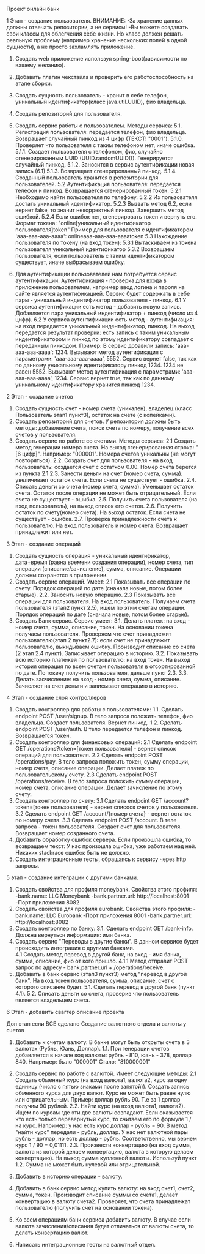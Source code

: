 Проект онлайн банк

1 Этап - создание пользователя.
ВНИМАНИЕ:
-За хранение данных должны отвечать репозитории, а не сервисы!
-Вы можете создавать свои классы для облегчения себе жизни. Но класс должен решать реальную проблему (например хранение нескольких полей в одной сущности), а не просто захламлять приложение.

1. Создать web приложение используя spring-boot(зависимости по вашему желанию).
2. Добавить плагин чекстайла и проверить его работоспособность на этапе сборки.
3. Создать сущность пользователь - хранит в себе телефон, уникальный идентификатор(класс java.util.UUID), фио владельца.
4. Создать репозиторий для пользователя.
5. Создать сервис работы с пользователем. Методы сервиса:
   5.1. Регистрация пользователя: передается телефон, фио владельца. Возврашает случайный пинкод из 4 цифр (ТЕКСТ! "0001").
   5.1.0. Проверяет что пользователя с таким телефоном нет, иначе ошибка.
   5.1.1. Создает пользователя с телефоном, фио, случайно сгенерированным UUID (UUID.randomUUID()). Генерируется случайный пинкод.
   5.1.2. Заносится в сервис аутентификации новая запись (6.1)
   5.1.3. Возвращает сгенерированный пинкод.
   5.1.4. Созданный пользователь хранится в репозитории для пользователей.
   5.2 Аутентификация пользователя: передается телефон и пинкод. Возвращается сгенерированный токен.
   5.2.1 Необходимо найти пользователя по телефону.
   5.2.2 Из пользователя достать уникальный идентификатор.
   5.2.3 Вызвать метод 6.2, если вернет false, то значит некорректный пинкод. Завершить метод ошибкой.
   5.2.4 Если ошибок нет, сгенерировать токен и вернуть его. Формат токена:
   "online[уникальный идентификатор пользователя]token"
   Пример для пользователя с идентификатором 'aaa-aaa-aaa-aaaa':
   onlineaaa-aaa-aaa-aaaatoken
   5.3 Нахождение пользователя по токену (на вход токен):
   5.3.1 Вытаскиваем из токена пользователя уникальный идентификатор
   5.3.2 Возвращаем пользователя, если пользователь с таким идентификатором существует, иначе выбрасываем ошибку.

6. Для аутентификации пользователей нам потребуется сервис аутентификации. Аутентификация - проверка для входа в приложение пользователем, например ввод логина и пароля на сайте является аутентификацией. Сервис будет содержать в себе пары - уникальный индентификатор пользователя - пинкод.
   6.1 У сервиса аутентификации есть метод - добавить новую запись. Добавляется пара уникальный индентификатор + пинкод (число из 4 цифр).
   6.2 У сервиса аутентификации есть метод - аутентификация: на вход передается уникальный индентификатор, пинкод. На выход передается результат проверки: есть запись с таким уникальным индентификатором и пинкод по этому идентификатору совпадает с переданным пинкодом.
   Пример:
   В сервис добавили запись: 'aaa-aaa-aaa-aaaa': 1234.
   Вызывают метод аутентификация с параметрами: 'aaa-aaa-aaa-aaaa', 5552. Сервис вернет false, так как по данному уникальному идентификатору пинкод 1234. 1234 не равен 5552.
   Вызывают метод аутентификация с параметрами: 'aaa-aaa-aaa-aaaa', 1234. Сервис вернет true, так как по данному уникальному идентификатору хранится пинкод 1234.

2 Этап - создание счетов
1. Создать сущность счет - номер счета (уникален), владелец (класс Пользователь этап1 пункт3), остаток на счете (с копейками).
2. Создать репозиторий для счетов. У репозитория должны быть методы: добавление счета, поиск счета по номеру, получение всех счетов у пользователя.
2. Создать сервис по работе со счетами. Методы сервиса:
   2.1 Создать метод генерации номера счета. На выход сгенерированная строка:
   "[6 цифр]". Например: "000001".
   Номера счетов уникальны (не могут повторяться).
   2.2. Создать счет для пользователя - на вход  пользователь:  создается счет с остатком 0.00. Номер счета берется из пункта 2.1
   2.3. Занести деньги на счет (номер счета, сумма). увеличивает остаток счета. Если счета не существует - ошибка.
   2.4. Списать деньги со счета (номер счета, сумма). Уменьшает остаток счета. Остаток после операции не может быть отрицательный. Если счета не существует - ошибка.
   2.5. Получить счета пользователя (на вход пользователь), на выход список его счетов.
   2.6. Получить остаток по счету(номер счета). На выход остаток. Если счета не существует - ошибка.
   2.7. Проверка принадлежности счета к пользователю. На вход пользователь и номер счета. Возвращает принадлежит или нет.

3 Этап - создание операций
1. Создать сущность операция - уникальный идентификатор, дата+время (равна времени создания операции), номер счета, тип операции (списание/зачисление), сумма, описание. Операции должны сохранятся в приложении.
2. Создать сервис операций. Умеет:
   2.1 Показывать все операции по счету. Порядок операций по дате (сначала новые, потом более старые).
   2.2. Заносить новую операцию.
   2.3 Показывать все операции для пользователя. На вход пользователь. Получаем счета пользователя (этап2 пункт 2.5), ищем по этим счетам операции.  Порядок операций по дате (сначала новые, потом более старые).
3. Создать Банк сервис. Сервис умеет:
   3.1. Делать платеж: на вход - номер счета, сумма, описание, токен. На основании токена получаем пользователя. Проверяем что счет принадлежит пользователю(этап 2 пункт2.7): если счет не принадлежит пользователю, выкидываем ошибку. Производит списание со счета (2 этап 2.4 пункт). Записывает операцию в историю.
   3.2. Показывать всю историю платежей по пользователю: на вход токен. На выход история операция по всем счетам пользователя в отсортированной по дате. По токену получить пользователя, дальше пункт 2.3.
   3.3. Делать засчисление: на вход - номер счета, сумма, описание. Зачисляет на счет деньги и записывает операцию в историю.

4 Этап - создание слоя контроллеров
1. Создать контроллер для работы с пользователями:
   1.1. Сделать endpoint POST /user/signup. В тело запроса положить телефон, фио владельца. Создаст пользователя. Вернет пинкод.
   1.2. Сделать endpoint POST /user/auth. В тело передается телефон и пинкод. Возвращается токен.
2. Создать контроллер для финансовых операций:
   2.1 Сделать endpoint GET /operations?token=[токен пользователя] - вернет список операций для пользователя.
   2.2 Сделать endpoint POST /operations/pay. В тело запроса положить токен, сумму операции, номер счета, описание операции. Делает платеж по пользовательскому счету.
   2.3 Сделать endpoint POST /operations/receive. В тело запроса положить сумму операции, номер счета, описание операции. Делает зачисление по этому счету.
3. Создать контроллер по счету:
   3.1 Сделать endpoint GET /account?token=[токен пользователя] - вернет списоск счетов у пользователя.
   3.2 Сделать endpoint GET /account/{номер счета} - вернет остаток по номеру счета.
   3.3 Сделать endpoint POST /account. В теле запроса - токен пользователя. Создает счет для пользователя. Возвращает номер созданного счета.
4. Добавить обработку ошибок сервера. Если произошла ошибка, то возвращаем текст: У нас произошла ошибка, уже работаем над ней. Никаких stackrace ошибок быть не должно.
5. Создать интеграционные тесты, обращаясь к сервису через http запросы.

5 этап - создание интеграции с другими банками.
1. Создать свойства для профиля moneybank. Cвойства этого профиля:
   -bank.name: LLC Moneybank
   -bank.partner.url: http://localhost:8001
   -Порт приложения 8082
2. Создать свойства для профиля eurobank. Cвойства этого профиля:
   -bank.name: LLC Eurobank
   -Порт приложения 8001
   -bank.partner.url: http://localhost:8082
3. Создать контроллер по банку:
   3.1. Сделать endpoint GET /bank-info. Должна вернуться информация: имя банка.
4. Создать сервис "Переводы в другие банки". В данном сервисе будет происходить интеграция с другими банками.  
   4.1 Создать метод перевод в другой банк, на вход - имя банка, сумма, описание, фио от кого пришло.
   4.1.1 Метод отправит POST запрос по адресу - bank.partner.url + /operations/receive.
5. Добавить в банк сервис  (этап3 пункт3) метод "перевод в другой банк". На вход токен пользователя, сумма, описание, счет с которого списание будет.
   5.1. Сделать перевод в другой банк (пункт 4.1).
   5.2. Списать деньги со счета, проверив что пользователь является владельцем счета.

6 Этап - добавить сваггер описание проекта

Доп этап если ВСЕ сделано
Создание валютного отдела и валюты у счетов
1. Добавить к счетам валюту. В банке могут быть открыты счета в 3 валютах (Рубль, Юань, Доллар).
   1.1. При генерации счетов добавляется в начале код валюты: рубль - 810, юань - 378, доллар 840.
   Например:
   было "000001"
   Стало: "810000001"

2. Создать сервис по работе с валютой. Имеет следующие методы:
   2.1 Создать обменный курс (на вход валюта1, валюта2, курс за одну единицу (число с пятью знаками после запятой)). Создать запись обменного курса для двух валют. Курс не может быть равен нулю или отрицательным.
   Пример: доллар рубль 90. Т.е за 1 доллар получим 90 рублей.
   2.2. Найти курс (на вход валюта1, валюта2). Ищем по курсам где эти две валюты совпадают. Если оказывается что есть только перевернутый курс, то считаем его по формуле 1 / на курс.
   Например:
   у нас есть курс доллар - рубль = 90. В метод "найти курс" передали - рубль, доллар. У нас нет валютной пары рубль - доллар, но есть доллар - рубль. Соответственно, мы вернем курс 1 / 90 = 0,01111.
   2.3. Произвести конвертацию (на вход сумма, валюта из которой делаем конвертацию, валюта в которую делаем конвертацию). На выход сумма купленной валюты. Используй пункт 1.2. Сумма не может быть нулевой или отрицательной.
3. Добавить в историю операции - валюту.
4. Добавить в банк сервис метод купить валюту: на вход счет1, счет2, сумма, токен. Производит списание суммы со счета1, делает конвертацию в валюту счета2. Проверяет, что счета принадлежат пользователю (получить счет на основании токена).
5. Ко всем операциям банк сервиса добавить валюту. В случае если валюта зачисления/списания будет отличаться от валюты счета, то делать конвертацию валют.
6. Написать интеграционные тесты на валютный отдел.
